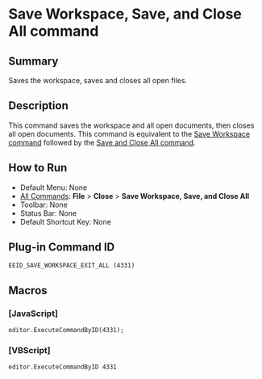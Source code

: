 # Save Workspace, Save, and Close All command

## Summary

Saves the workspace, saves and closes all open files.

## Description

This command saves the workspace and all open documents, then closes all open documents. This command is equivalent to the [Save Workspace command](save_workspace) followed by the [Save and Close All command](save_exit_all).

## How to Run

- Default Menu: None
- [All Commands](../tools/all_commands): **File** \> **Close**
\> **Save Workspace, Save, and Close All**
- Toolbar: None
- Status Bar: None
- Default Shortcut Key: None

## Plug-in Command ID

```
EEID_SAVE_WORKSPACE_EXIT_ALL (4331)```

## Macros

### \[JavaScript\]

```
editor.ExecuteCommandByID(4331);
```

### \[VBScript\]

```
editor.ExecuteCommandByID 4331
```
